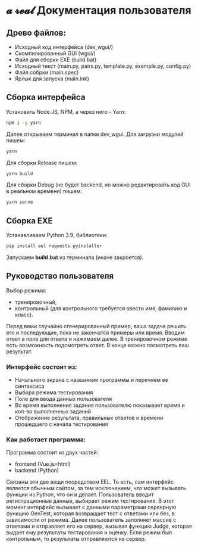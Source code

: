 # 𝓪 𝓻𝓮𝓪𝓵 Документация пользователя
## Древо файлов:
- Исходный код интерфейса (dev_wgui/)
- Скомпилированный GUI (wgui/)
- Файл для сборки EXE (build.bat)
- Исходный текст (main.py, pairs.py, template.py, example.py, config.py)
- Файл собрки (main.spec)
- Ярлык для запуска (main.lnk)

## Сборка интерфейса
Установить Node.JS, NPM, а через него - Yarn:
```bash
npm i -g yarn
```
Далее открываем терминал в папке dev_wgui. Для загрузки модулей пишем:
```bash
yarn
```
Для сборки Release пишем:
```bash
yarn build
```
Для сборки Debug (не будет backend, но можно редактировать код GUI в реальном времени) пишем:
```bash
yarn serve
```

## Сборка EXE
Устанавливаем Python 3.9, библиотеки:
```bash
pip install eel requests pyinstaller
```
Запускаем **build.bat** из терминала (иначе закроется).

## Руководство пользователя
Выбор режима: 
* тренировочный, 
* контрольный (для контрольного требуется ввести имя, фамилию и класс). 

Перед вами случайно сгенерированный пример, ваша задача решить его и последующие, пока не закончатся примеры или время. Вводим ответ в поле для ответа и нажимаем далее. В тренировочном режиме есть возможность подсмотреть ответ. В конце можно посмотреть ваш результат.

### Интерфейс состоит из:
* Начального экрана с названием программы и перечнем ее синтаксиса
* Выбора режима тестирования
* Поле для ввода данных пользователя
* Во время выполнения задания пользователю показывает время и кол-во выполненных заданий
* Отображение результата, правильных ответов и времени прошедшего с начала тестирования

### Как работает программа:
Программа состоит из двух частей: 
* frontend (Vue.js=html) 
* backend (Python) 

Связаны эти две вещи посредством EEL. То есть, сам интерфейс является обычным сайтом, за тем исключением, что может вызывать функции из Python, что он и делает. Пользователь вводит регистрационные данные, выбирает режим тестирования. В этот момент интерфейс вызывает с данными параметрами серверную функцию GenTest, которая возвращает тест с ответами или без, в зависимости от режима. Далее пользователь заполняет массив с ответами и отправляет его на сервер, вызывая функцию Judge, которая выдает ему результаты тестирования и оценку. Если режим был контрольным, то результаты отправляются на сервер.
